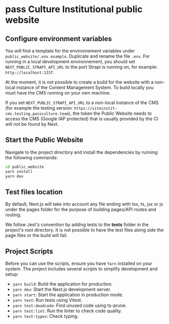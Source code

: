 # pass Culture Institutional public website

## Configure environment variables

You will find a template for the environnement variables under `public_website/.env.example`. Duplicate and rename the file `.env`. For running in a local development environnement, you should set `NEXT_PUBLIC_STRAPI_API_URL` to the port Strapi is running on, for example: `http://localhost:1337`.

At the moment, it is not possible to create a build for the website with a non-local instance of the Content Management System. To build locally you must have the CMS running on your own machine.

If you set `NEXT_PUBLIC_STRAPI_API_URL` to a non-local instance of the CMS (for example the testing version: `https://siteinstit-cms.testing.passculture.team`), the token the Public Website needs to access the CMS (Google IAP protected) that is usually provided by the CI will not be found by Next.

## Start the Public Website

Navigate to the project directory and install the dependencies by running the following commands:

```bash
cd public_website
yarn install
yarn dev
```

## Test files location

By default, Next.js will take into account any file ending with tsx, ts, jsx or js under the pages folder for the purpose of building pages/API routes and routing.

We follow Jest's convention by adding tests to the **tests** folder in the project's root directory.
It is not possible to have the test files along side the page files or the build will fail.

## Project Scripts

Before you can use the scripts, ensure you have `Yarn` installed on your system.
The project includes several scripts to simplify development and setup:

- `yarn build`: Build the application for production.
- `yarn dev`: Start the Next.js development server.
- `yarn start`: Start the application in production mode.
- `yarn test`: Run tests using Vitest.
- `yarn test:deadcode`: Find unused code using ts-prune.
- `yarn test:lint`: Run the linter to check code quality.
- `yarn test:types`: Check typing.
